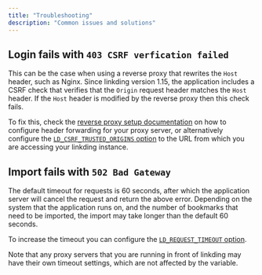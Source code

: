 ```yaml
---
title: "Troubleshooting"
description: "Common issues and solutions"
---
```


## Login fails with `403 CSRF verfication failed`

This can be the case when using a reverse proxy that rewrites the `Host` header, such as Nginx.
Since linkding version 1.15, the application includes a CSRF check that verifies that the `Origin` request header matches the `Host` header.
If the `Host` header is modified by the reverse proxy then this check fails.

To fix this, check the [reverse proxy setup documentation](installation#reverse-proxy-setup) on how to configure header forwarding for your proxy server, or alternatively configure the  [`LD_CSRF_TRUSTED_ORIGINS` option](options#ld_csrf_trusted_origins) to the URL from which you are accessing your linkding instance.

## Import fails with `502 Bad Gateway`

The default timeout for requests is 60 seconds, after which the application server will cancel the request and return the above error.
Depending on the system that the application runs on, and the number of bookmarks that need to be imported, the import may take longer than the default 60 seconds.

To increase the timeout you can configure the [`LD_REQUEST_TIMEOUT` option](options#ld_request_timeout).

Note that any proxy servers that you are running in front of linkding may have their own timeout settings, which are not affected by the variable.
